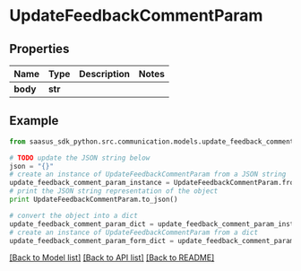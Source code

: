 # UpdateFeedbackCommentParam


## Properties

Name | Type | Description | Notes
------------ | ------------- | ------------- | -------------
**body** | **str** |  | 

## Example

```python
from saasus_sdk_python.src.communication.models.update_feedback_comment_param import UpdateFeedbackCommentParam

# TODO update the JSON string below
json = "{}"
# create an instance of UpdateFeedbackCommentParam from a JSON string
update_feedback_comment_param_instance = UpdateFeedbackCommentParam.from_json(json)
# print the JSON string representation of the object
print UpdateFeedbackCommentParam.to_json()

# convert the object into a dict
update_feedback_comment_param_dict = update_feedback_comment_param_instance.to_dict()
# create an instance of UpdateFeedbackCommentParam from a dict
update_feedback_comment_param_form_dict = update_feedback_comment_param.from_dict(update_feedback_comment_param_dict)
```
[[Back to Model list]](../README.md#documentation-for-models) [[Back to API list]](../README.md#documentation-for-api-endpoints) [[Back to README]](../README.md)


